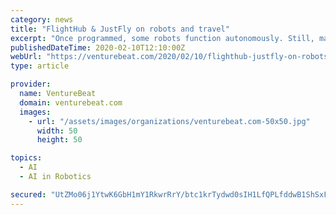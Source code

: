 ```yaml
---
category: news
title: "FlightHub & JustFly on robots and travel"
excerpt: "Once programmed, some robots function autonomously. Still, many robots require more guidance, especially when used with third-party software for voice recognition, accident detection, virtual reality applications, and others. When combined with artificial intelligence (AI), robots become far more sophisticated. AI’s ability to record and ..."
publishedDateTime: 2020-02-10T12:10:00Z
webUrl: "https://venturebeat.com/2020/02/10/flighthub-justfly-on-robots-and-travel/"
type: article

provider:
  name: VentureBeat
  domain: venturebeat.com
  images:
    - url: "/assets/images/organizations/venturebeat.com-50x50.jpg"
      width: 50
      height: 50

topics:
  - AI
  - AI in Robotics

secured: "UtZMo06j1YtwK6GbH1mY1RkwrRrY/btc1krTydwd0sIH1LfQPLfddwB1ShSxFyTIhBz8doi12UuHyx1EpE6e54/DeR7uArLHrTcda2hLjvmKAgKr0TQ+LZaRDN5/KtE1wub87XIMnPvwHcHEFFP+s8pWQ/Xcse0vSGfD5QBCwwem3VmDFbXTJ/OYx6biyX5W585Kq79MYkMP4ut0vF+tO7t9F0H75vCZ1BcBmDR52iKKNn7c3XaLef5XB5RDD5wY5xKJEh8lYlpvpTrl0TSYJoO3YO22sZ1nHL+2t3FceabFBFJWKTBl7sF0tyQRy/VPUbYGl/fi5zGVvchQvdmnVRIvylHH7Ze7m6z3+ooXQ6Fc05bwb4cgt2Wob8kxgNG0G0ATDhbUHtp0yJQsDirD1RNwk1Cf72OZM06uZzURyWnmvvboavwj0WnHNAJuebsnSTlAeEILXPk1i7TrBHSg9T4F1lsIjzN/eKJS03SR9cs=;O7Kk4UI5nSglQgkJtu2tBg=="
---
```


